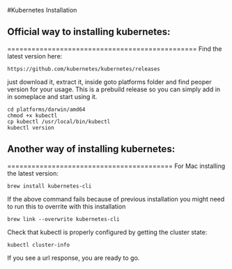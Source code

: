 #Kubernetes Installation


## Official way to installing kubernetes:
===============================================
Find the latest version here:
```
https://github.com/kubernetes/kubernetes/releases
```
just download it, extract it, inside goto platforms folder and find peoper version for your usage. This is a prebuild release so you can simply add in in someplace and start using it.

```
cd platforms/darwin/amd64
chmod +x kubectl
cp kubectl /usr/local/bin/kubectl
kubectl version
```


## Another way of installing kubernetes:
=========================================
For Mac installing the latest version:
```
brew install kubernetes-cli
```

If the above command fails because of previous installation you might need to run this to overrite with this installation
```
brew link --overwrite kubernetes-cli
```

Check that kubectl is properly configured by getting the cluster state:
```
kubectl cluster-info
```
If you see a url response, you are ready to go.

